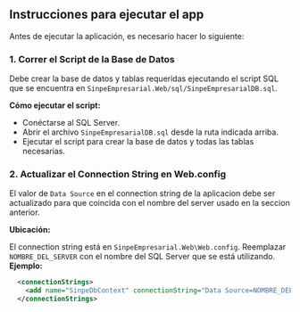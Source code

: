## Instrucciones para ejecutar el app

Antes de ejecutar la aplicación, es necesario hacer lo siguiente:

### 1. Correr el Script de la Base de Datos

Debe crear la base de datos y tablas requeridas ejecutando el script SQL que se encuentra en `SinpeEmpresarial.Web/sql/SinpeEmpresarialDB.sql`.


**Cómo ejecutar el script:**
- Conéctarse al SQL Server.
- Abrir el archivo `SinpeEmpresarialDB.sql` desde la ruta indicada arriba.
- Ejecutar el script para crear la base de datos y todas las tablas necesarias.

### 2. Actualizar el Connection String en Web.config

El valor de `Data Source` en el connection string de la aplicacion debe ser actualizado para que coincida con el nombre del server usado en la seccion anterior.

**Ubicación:**  

El connection string está en `SinpeEmpresarial.Web\Web.config`. Reemplazar `NOMBRE_DEL_SERVER` con el nombre del SQL Server que se está utilizando.
**Ejemplo:**
```xml
  <connectionStrings>
    <add name="SinpeDbContext" connectionString="Data Source=NOMBRE_DEL_SERVER;Initial Catalog=SinpeEmpresarialDB;Integrated Security=True;encrypt=False" providerName="System.Data.SqlClient" />
  </connectionStrings>
